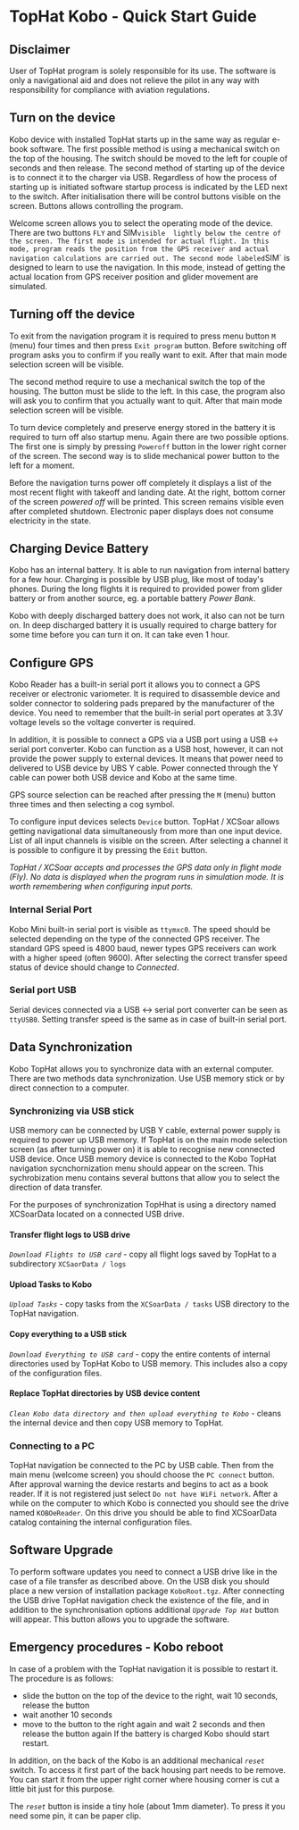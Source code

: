 TopHat Kobo - Quick Start Guide
================================

Disclaimer
----------
User of TopHat program is solely responsible for its use. The software is
only a navigational aid and does not relieve the pilot in any way with responsibility for
compliance with aviation regulations.

Turn on the device
------------------
Kobo device with installed TopHat starts up in the same way as regular e-book software. The first possible method is
using a mechanical switch on the top of the housing. The switch should be moved to the left for couple of seconds
and then release. The second method of starting up of the device is to connect it to the charger via USB.
Regardless of how the process of starting up is initiated software startup process is indicated by the LED next to the switch.
After initialisation there will be control buttons visible on the screen. Buttons allows controlling the program.

Welcome screen allows you to select the operating mode of the device. There are two buttons `FLY` and SIM` visible 
lightly below the centre of the screen. The first mode is intended for actual flight. In this mode, program reads the
position from the GPS receiver and actual navigation calculations are carried out. The second mode labeled `SIM` is designed
to learn to use the navigation. In this mode, instead of getting the actual location from GPS receiver position and glider
movement are simulated.

Turning off the device
----------------------

To exit from the navigation program it is required to press menu button `M` (menu) four times and then press
`Exit program` button. Before switching off program asks you to confirm if you really want to exit. After that
main mode selection screen will be visible.

The second method require to use a mechanical switch the top of the housing. The button must be slide to the left.
In this case, the program also will ask you to confirm that you actually want to quit. After that
main mode selection screen will be visible.

To turn device completely and preserve energy stored in the battery it is required to turn off also startup menu. 
Again there are two possible options. The first one is simply by pressing `Poweroff` button in the lower right
corner of the screen.
The second way is to slide mechanical power button to the left for a moment.

Before the navigation turns power off completely it displays a list of the most recent flight with takeoff and landing date.
At the right, bottom corner of the screen _powered off_ will be printed. This screen remains visible even after 
completed shutdown. Electronic paper displays does not consume electricity in the state.


Charging Device Battery 
-----------------------

Kobo has an internal battery. It is able to run navigation from internal battery for a few hour. 
Charging is possible by USB plug, like most of today's phones. During the long flights it is required to provided
power from glider battery or from another source, eg. a portable battery _Power Bank_.

Kobo with deeply discharged battery does not work, it also can not be turn on. In deep discharged battery it is
usually required to charge battery for some time before you can turn it on. It can take even 1 hour.

Configure GPS
-------------

Kobo Reader has a built-in serial port it allows you to connect a GPS receiver or electronic variometer. It is required to
disassemble device and solder connector to soldering pads prepared by the manufacturer of the device. You need to remember
that the built-in serial port operates at 3.3V voltage levels so the voltage converter is required.

In addition, it is possible to connect a GPS via a USB port using a USB <-> serial port converter. Kobo can
function as a USB host, however, it can not provide the power supply to external devices. It means
that power need to delivered to USB device by UBS Y cable. Power connected through the Y cable can power both USB device
and Kobo at the same time.

GPS source selection can be reached after pressing the `M` (menu) button three times and then selecting a cog symbol. 

To configure input devices selects `Device` button. TopHat / XCSoar allows
getting navigational data simultaneously from more than one input device. List of all input channels is visible
on the screen. After selecting a channel it is possible to configure it by pressing the `Edit` button.

_TopHat / XCSoar accepts and processes the GPS data only in flight mode (Fly). No data is displayed when the program runs
in simulation mode. It is worth remembering when configuring input ports._

### Internal Serial Port

Kobo Mini built-in serial port is visible as `ttymxc0`. The speed should be selected depending on the type of the
connected GPS receiver. The standard GPS speed is 4800 baud, newer types
GPS receivers can work with a higher speed (often 9600). After selecting the correct transfer speed status of device
should change to _Connected_.

### Serial port USB

Serial devices connected via a USB <-> serial port converter can be seen as `ttyUSB0`. Setting transfer speed is the same
as in case of built-in serial port.

Data Synchronization
--------------------

Kobo TopHat allows you to synchronize data with an external computer. There are two methods
data synchronization. Use USB memory stick or by direct connection to a computer.

### Synchronizing via USB stick

USB memory can be connected by USB Y cable, external power supply is required to power up USB memory. If TopHat is on the main
mode selection screen (as after turning power on) it is able to recognise new connected USB device. Once USB memory device is
connected to the Kobo TopHat navigation sycnchornization menu should appear on the screen. This sychrobization menu 
contains several buttons that allow you to select the direction of data transfer.

For the purposes of synchronization TopHhat is using a directory named XCSoarData located on a connected USB drive.

#### Transfer flight logs to USB drive

_`Download Flights to USB card`_ - copy all flight logs saved by TopHat to a subdirectory `XCSaorData / logs`

#### Upload Tasks to Kobo

_`Upload Tasks`_ - copy tasks from the `XCSoarData / tasks` USB directory to the TopHat navigation.

#### Copy everything to a USB stick

_`Download Everything to USB card`_ - copy the entire contents of internal directories used by TopHat Kobo to USB memory.
This includes also a copy of the configuration files.

#### Replace TopHat directories by USB device content

_`Clean Kobo data directory and then upload everything to Kobo`_ - cleans the internal device and then copy USB memory
to TopHat.

### Connecting to a PC

TopHat navigation be connected to the PC by USB cable. Then from the main menu (welcome screen) you should choose
the `PC connect` button. After approval warning the device restarts and begins to act as a book reader. If it is not
registered just select `Do not have WiFi network`. After a while on the computer to which
Kobo is connected you should see the drive named `KOBOeReader`. On this drive you should be able to find
XCSoarData catalog containing the internal configuration files. 

Software Upgrade
----------------
To perform software updates you need to connect a USB drive like in the case of a file transfer as described above.
On the USB disk you should place a new version of installation package `KoboRoot.tgz`. After connecting the USB drive
TopHat navigation check the existence of the file, and in addition to the synchronisation options additional 
_`Upgrade Top Hat`_ button will appear. This button allows you to upgrade the software.

Emergency procedures - Kobo reboot
----------------------------------
In case of a problem with the TopHat navigation it is possible to restart it. The procedure is as follows:
- slide the button on the top of the device to the right, wait 10 seconds, release the button
- wait another 10 seconds
- move to the button to the right again and wait 2 seconds and then release the button again
If the battery is charged Kobo should start restart.

In addition, on the back of the Kobo is an additional mechanical _`reset`_ switch.
To access it first part of the back housing part needs to be remove. You can start it from the upper right corner where
housing corner is cut a little bit just for this purpose.
 
The _`reset`_ button is inside a tiny hole (about 1mm diameter). To press it you need some pin, it can be paper clip.

